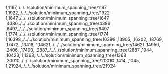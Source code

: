1,1197,./../../solution/minimum_spanning_tree/1197
1,1922,./../../solution/minimum_spanning_tree/1922
1,1647,./../../solution/minimum_spanning_tree/1647
,4386,./../../solution/minimum_spanning_tree/4386
,6497,./../../solution/minimum_spanning_tree/6497
1,1774,./../../solution/minimum_spanning_tree/1774
1,16398,./../../solution/minimum_spanning_tree/16398
,13905,
,16202,
,18769,
,17472,
,13418,
1,14621,./../../solution/minimum_spanning_tree/14621
,14950,
,2406,
,17490,
,2887,./../../solution/minimum_spanning_tree/2887
,1944,
,10423,
1,1368,./../../solution/minimum_spanning_tree/1368
,20010,./../../solution/minimum_spanning_tree/20010
,1414,
,1045,
1,21924,./../../solution/minimum_spanning_tree/21924
